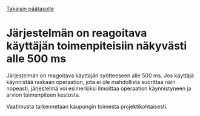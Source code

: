 [Takaisin päätasolle](./../README.md)

# Järjestelmän on reagoitava käyttäjän toimenpiteisiin näkyvästi alle 500 ms

Järjestelmän on reagoitava käyttäjän syötteeseen alle 500 ms. Jos käyttäjä
käynnistää raskaan operaation, jota ei ole mahdollista suorittaa näin nopeasti,
järjestelmä voi esimerkiksi ilmoittaa operaation käynnistyneen ja arvion
toimenpiteen kestosta.

Vaatimusta tarkennetaan kaupungin toimesta projektikohtaisesti.
